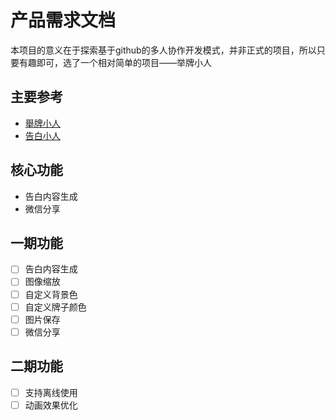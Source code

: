 # 产品需求文档

本项目的意义在于探索基于github的多人协作开发模式，并非正式的项目，所以只要有趣即可，选了一个相对简单的项目——举牌小人

## 主要参考

* [舉牌小人](http://upuptoyou.com/)
* [告白小人](https://itunes.apple.com/cn/app/gao-bai-xiao-ren/id886059850?mt=8)

## 核心功能

- 告白内容生成
- 微信分享

## 一期功能

- [ ] 告白内容生成
- [ ] 图像缩放
- [ ] 自定义背景色
- [ ] 自定义牌子颜色
- [ ] 图片保存
- [ ] 微信分享

## 二期功能

- [ ] 支持离线使用
- [ ] 动画效果优化